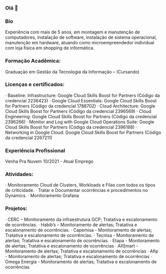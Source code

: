### Olá 👋

### Bio

Experiência com mais de 5 anos, em montagem e manutenção de computadores, instalação de software, instalação de sistema operacional, manutenção em hardware, atuando como microempreendedor individual com loja física em shopping de informática.  

### Formação Acadêmica:
Graduação em Gestão da Tecnologia da Informação – (Cursando) 

### Licenças e certificados:
·	Baseline: Infrastructure:                             Google Cloud Skills Boost for Partners (Código da credencial 2236423)
·	Google Cloud Essentials:                              Google Cloud Skills Boost for Partners (Código da credencial 1788702)
· Cloud Architecture:                                   Google Cloud Skills Boost for Partners (Código da credencial 2396569)
· Cloud Engineering:                                    Google Cloud Skills Boost for Partners (Código da credencial  2396266)
· Monitor and Log with Google Cloud Operations Suite:   Google Cloud Skills Boost for Partners (Código da credencial 2396188)
· Networking in Google Cloud:                           Google Cloud Skills Boost for Partners (Código da credencial 2267211)


### Experiência Profissional
Venha Pra Nuvem        10/2021 - Atual Emprego
### Atividades: 
·	Monitoramento Cloud de Clusters, Workloads e Filas com todos os tipos de criticidade. 
·	Tratar e Documentar ocorrências e procedimentos no Dynamics. 
·	Monitoramento Grafana

### Projetos: 
·	CERC – Monitoramento da infraestrutura GCP; Tratativa e escalonamento de ocorrências. 
·	Habib’s – Monitoramento de alertas; Tratativa e escalonamento de ocorrências. 
·	Capemisa - Monitoramento de alertas; Tratativa e escalonamento de ocorrências. 
·	Tecnisa - Monitoramento de alertas; Tratativa e escalonamento de ocorrências. 
·	Etapa - Monitoramento de alertas; Tratativa e escalonamento de ocorrências
·	AllSmart - Monitoramento de alertas; Tratativa e escalonamento de ocorrências
·	Afip - Monitoramento de alertas; Tratativa e escalonamento de ocorrências
·	Omega Energia - Monitoramento de alertas; Tratativa e escalonamento de ocorrências

